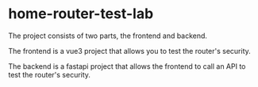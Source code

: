 # home-router-test-lab

The project consists of two parts, the frontend and backend.

The frontend is a vue3 project that allows you to test the router's security.

The backend is a fastapi project that allows the frontend to call an API to test the router's security.